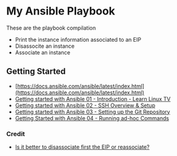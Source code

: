 # My Ansible Playbook
These are the playbook compilation

- Print the instance information associated to an EIP
- Disassocite an instance
- Associate an instance

## Getting Started
- [https://docs.ansible.com/ansible/latest/index.html](https://docs.ansible.com/ansible/latest/index.html)
- [Getting started with Ansible 01 - Introduction - Learn Linux TV](https://www.youtube.com/watch?v=3RiVKs8GHYQ&list=PLT98CRl2KxKEUHie1m24-wkyHpEsa4Y70)
- [Getting started with Ansible 02 - SSH Overview & Setup](https://www.youtube.com/watch?v=-Q4T9wLsvOQ&list=PLT98CRl2KxKEUHie1m24-wkyHpEsa4Y70&index=2)
- [Getting started with Ansible 03 - Setting up the Git Repository](https://youtu.be/FFaMqxpphjo?list=PLT98CRl2KxKEUHie1m24-wkyHpEsa4Y70)
- [Getting Started with Ansible 04 - Running ad-hoc Commands](https://youtu.be/4REljLsOnXk?si=VlK5jN1ROdlWZaPW)

### Credit
- [Is it better to disassociate first the EIP or reassociate?](https://docs.ansible.com/ansible/latest/collections/amazon/aws/ec2_eip_module.html)

